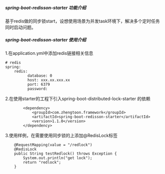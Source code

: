 ##### spring-boot-redisson-starter 功能介绍
基于redis做的同步锁start，设想使用场景为并发task环境下，解决多个定时任务同时启动问题。


##### spring-boot-redisson-starter 使用介绍
1.在application.yml中添加redis链接相关信息
```
# redis
spring:
    redis:
          database: 0
          host: xxx.xx.xxx.xx
          port: 6379
          password:
```


2.在使用starter的工程下引入spring-boot-distributed-lock-starter 的依赖
```
        <dependency>
            <groupId>com.zhengtoon.framework</groupId>
            <artifactId>spring-boot-redisson-starter</artifactId>
            <version>1.1.0</version>
        </dependency>
```

3.使用样例，在需要使用同步锁的上添加@RedisLock标签
```
    @RequestMapping(value = "/redlock")
    @RedisLock
    public String testRedlock() throws Exception {
        System.out.println("get lock");
        return "redlock";
    }
```